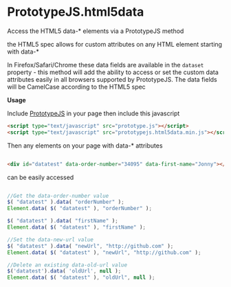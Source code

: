 PrototypeJS.html5data
=====================

Access the HTML5 data-* elements via a PrototypeJS method

the HTML5 spec allows for custom attributes on any HTML element starting with data-*

In Firefox/Safari/Chrome these data fields are available in the `dataset` property - this method will add the ability to access or set the custom data attributes easily in all browsers supported by PrototypeJS. The data fields will be CamelCase according to the HTML5 spec


__Usage__

Include [PrototypeJS](http://prototypejs.org/download) in your page then include this javascript

```html
<script type="text/javascript" src="prototype.js"></script>
<script type="text/javascript" src="prototypejs.html5data.min.js"></script>
```


Then any elements on your page with data-* attributes 

```html

<div id="datatest" data-order-number="34095" data-first-name="Jonny"></div>

```

can be easily accessed

```javascript

//Get the data-order-number value
$( "datatest" ).data( "orderNumber" );
Element.data( $( "datatest" ), "orderNumber" );

$( "datatest" ).data( "firstName" );
Element.data( $( "datatest" ), "firstName" );

//Set the data-new-url value
$( "datatest" ).data( "newUrl", "http://github.com" );
Element.data( $( "datatest" ), "newUrl", "http://github.com" );

//Delete an existing data-old-url value
$('datatest').data( 'oldUrl', null );
Element.data( $( "datatest" ), "oldUrl", null );


```